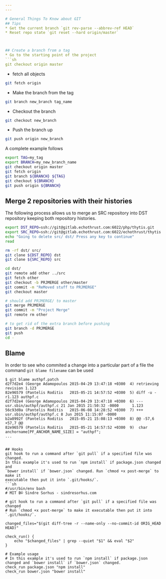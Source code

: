 ```yaml
---
---

# General Things To Know about GIT
## Tips
* Get the current branch `git rev-parse --abbrev-ref HEAD`
* Reset repo state `git reset --hard origin/master`



## Create a branch from a tag
* Go to the starting point of the project
```sh
git checkout origin master
```

* fetch all objects
```sh
git fetch origin
```

* Make the branch from the tag
```sh
git branch new_branch tag_name
```

* Checkout the branch
```sh
git checkout new_branch
```

* Push the branch up
```sh
git push origin new_branch
```

A complete example follows
```sh
export TAG=my_tag
export BRANCH=my_new_branch_name
git checkout origin master
git fetch origin
git branch ${BRANCH} ${TAG}
git checkout ${BRANCH}
git push origin ${BRANCH}
```

## Merge 2 repositories with their histories
The following process allows us to merge an SRC repository into DST repository
keeping both repository histories.

```sh
export DST_REPO=ssh://git@gitlab.echothrust.com:6022/php/thytis.git
export SRC_REPO=ssh://git@gitlab.echothrust.com:6022/echothrust/thytis.git
echo "Going to delete src/ dst/ Press any key to continue"
read

rm -rf dst/ src/
git clone ${DST_REPO} dst
git clone ${SRC_REPO} src

cd dst/
git remote add other ../src
git fetch other
git checkout -b PRJMERGE other/master
git commit -m "ReMoved stuff to PRJMERGE"
git checkout master

# should add PRJMERGE/ to master
git merge PRJMERGE
git commit -m "Project Merge"
git remote rm other

# to get rid of the extra branch before pushing
git branch -d PRJMERGE
git push
cd -
```

## Blame
In order to see who commited a change into a particular part of a file the
command `git blame filename` can be used
```
$ git blame authpf.patch
d2f7d2e4 (George Adamopoulos 2015-04-29 13:47:18 +0300  4) retrieving revision 1.123
82e96579 (Pantelis Roditis   2015-05-21 14:57:52 +0300  5) diff -u -r1.123 authpf.c
d2f7d2e4 (George Adamopoulos 2015-04-29 13:47:18 +0300  6) --- usr.sbin/authpf/authpf.c 21 Jan 2015 21:50:32 -0000      1.123
56c93d0a (Pantelis Roditis   2015-06-08 14:28:52 +0300  7) +++ usr.sbin/authpf/authpf.c 8 Jun 2015 11:15:07 -0000
b2a8992f (Pantelis Roditis   2015-05-21 15:08:13 +0300  8) @@ -57,6 +57,7 @@
82e96579 (Pantelis Roditis   2015-05-21 14:57:52 +0300  9)  char        anchorname[PF_ANCHOR_NAME_SIZE] = "authpf";
...
```

```

## Hooks
git hook to run a command after `git pull` if a specified file was changed.
In this example it's used to run `npm install` if package.json changed and
`bower install` if `bower.json` changed. Run `chmod +x post-merge` to make it
executable then put it into `.git/hooks/`.
```sh
#/usr/bin/env bash
# MIT Β© Sindre Sorhus - sindresorhus.com

# git hook to run a command after `git pull` if a specified file was changed
# Run `chmod +x post-merge` to make it executable then put it into `.git/hooks/`.

changed_files="$(git diff-tree -r --name-only --no-commit-id ORIG_HEAD HEAD)"

check_run() {
	echo "$changed_files" | grep --quiet "$1" && eval "$2"
}

# Example usage
# In this example it's used to run `npm install` if package.json changed and `bower install` if `bower.json` changed.
check_run package.json "npm install"
check_run bower.json "bower install"

```

